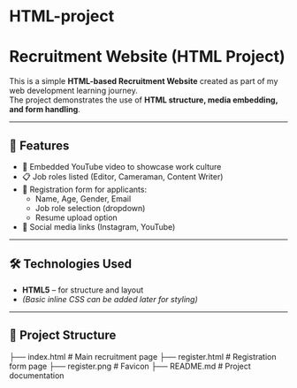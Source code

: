 ﻿# HTML-project
# Recruitment Website (HTML Project)

This is a simple **HTML-based Recruitment Website** created as part of my web development learning journey.  
The project demonstrates the use of **HTML structure, media embedding, and form handling**.

---

## 🚀 Features
- 🎥 Embedded YouTube video to showcase work culture  
- 📋 Job roles listed (Editor, Cameraman, Content Writer)  
- 📝 Registration form for applicants:  
  - Name, Age, Gender, Email  
  - Job role selection (dropdown)  
  - Resume upload option  
- 🔗 Social media links (Instagram, YouTube)  

---

## 🛠️ Technologies Used
- **HTML5** – for structure and layout  
- *(Basic inline CSS can be added later for styling)*  

---

## 📂 Project Structure
├── index.html # Main recruitment page
├── register.html # Registration form page
├── register.png # Favicon
├── README.md # Project documentation
